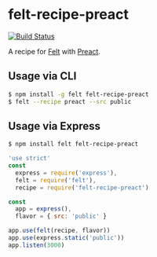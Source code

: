 # felt-recipe-preact

[![Build Status][travis-image]][travis-url]

A recipe for [Felt](https://github.com/cognitom/felt) with [Preact](https://github.com/developit/preact/).

## Usage via CLI

```bash
$ npm install -g felt felt-recipe-preact
$ felt --recipe preact --src public
```

## Usage via Express

```bash
$ npm install felt felt-recipe-preact
```

```javascript
'use strict'
const
  express = require('express'),
  felt = require('felt'),
  recipe = require('felt-recipe-preact')

const
  app = express(),
  flavor = { src: 'public' }

app.use(felt(recipe, flavor))
app.use(express.static('public'))
app.listen(3000)
```

[travis-image]:https://img.shields.io/travis/ezekielchentnik/felt-recipe-preact.svg?style=flat-square
[travis-url]:https://travis-ci.org/ezekielchentnik/felt-recipe-preact
